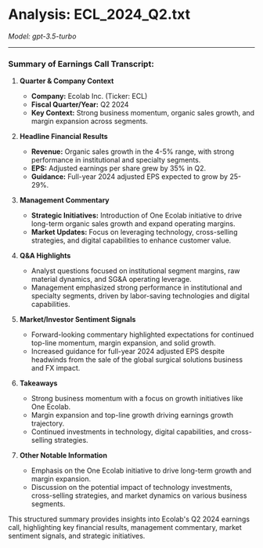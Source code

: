 # Analysis: ECL_2024_Q2.txt

*Model: gpt-3.5-turbo*

---

### Summary of Earnings Call Transcript:

1. **Quarter & Company Context**
   - **Company:** Ecolab Inc. (Ticker: ECL)
   - **Fiscal Quarter/Year:** Q2 2024
   - **Key Context:** Strong business momentum, organic sales growth, and margin expansion across segments.

2. **Headline Financial Results**
   - **Revenue:** Organic sales growth in the 4-5% range, with strong performance in institutional and specialty segments.
   - **EPS:** Adjusted earnings per share grew by 35% in Q2.
   - **Guidance:** Full-year 2024 adjusted EPS expected to grow by 25-29%.

3. **Management Commentary**
   - **Strategic Initiatives:** Introduction of One Ecolab initiative to drive long-term organic sales growth and expand operating margins.
   - **Market Updates:** Focus on leveraging technology, cross-selling strategies, and digital capabilities to enhance customer value.

4. **Q&A Highlights**
   - Analyst questions focused on institutional segment margins, raw material dynamics, and SG&A operating leverage.
   - Management emphasized strong performance in institutional and specialty segments, driven by labor-saving technologies and digital capabilities.

5. **Market/Investor Sentiment Signals**
   - Forward-looking commentary highlighted expectations for continued top-line momentum, margin expansion, and solid growth.
   - Increased guidance for full-year 2024 adjusted EPS despite headwinds from the sale of the global surgical solutions business and FX impact.

6. **Takeaways**
   - Strong business momentum with a focus on growth initiatives like One Ecolab.
   - Margin expansion and top-line growth driving earnings growth trajectory.
   - Continued investments in technology, digital capabilities, and cross-selling strategies.

7. **Other Notable Information**
   - Emphasis on the One Ecolab initiative to drive long-term growth and margin expansion.
   - Discussion on the potential impact of technology investments, cross-selling strategies, and market dynamics on various business segments.

This structured summary provides insights into Ecolab's Q2 2024 earnings call, highlighting key financial results, management commentary, market sentiment signals, and strategic initiatives.